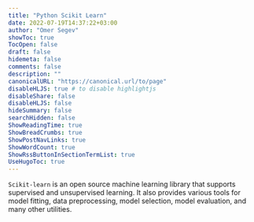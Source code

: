 ```yaml
---
title: "Python Scikit Learn"
date: 2022-07-19T14:37:22+03:00
author: "Omer Segev"
showToc: true
TocOpen: false
draft: false
hidemeta: false
comments: false
description: ""
canonicalURL: "https://canonical.url/to/page"
disableHLJS: true # to disable highlightjs
disableShare: false
disableHLJS: false
hideSummary: false
searchHidden: false
ShowReadingTime: true
ShowBreadCrumbs: true
ShowPostNavLinks: true
ShowWordCount: true
ShowRssButtonInSectionTermList: true
UseHugoToc: true
---
```


```Scikit-learn``` is an open source machine learning library that supports supervised and unsupervised learning. It also provides various tools for model fitting, data preprocessing, model selection, model evaluation, and many other utilities.
